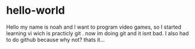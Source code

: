 # hello-world
Hello my name is noah and I want to program video games, so I started learning vi wich is practicly git .
now im doing git and it isnt bad.
I also had to do github because why not? 
thats it... 
